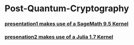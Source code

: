 # Post-Quantum-Cryptography

### [presentation1 makes use of a SageMath 9.5 Kernel](presentation1-dmcgrath.pynb)

### [presenation2 makes use of a Julia 1.7 Kernel](presentation2-dmcgrath.pynb)
